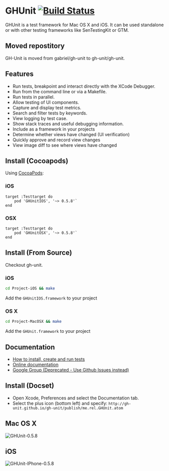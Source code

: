 # GHUnit [![Build Status](https://travis-ci.org/gh-unit/gh-unit.png)](https://travis-ci.org/gh-unit/gh-unit)

GHUnit is a test framework for Mac OS X and iOS.
It can be used standalone or with other testing frameworks like SenTestingKit or GTM.

## Moved repostitory
GH-Unit is moved from gabriel/gh-unit to gh-unit/gh-unit.

## Features

- Run tests, breakpoint and interact directly with the XCode Debugger.
- Run from the command line or via a Makefile.
- Run tests in parallel.
- Allow testing of UI components.
- Capture and display test metrics.
- Search and filter tests by keywords. 
- View logging by test case.
- Show stack traces and useful debugging information.
- Include as a framework in your projects
- Determine whether views have changed (UI verification)
- Quickly approve and record view changes
- View image diff to see where views have changed

## Install (Cocoapods)

Using [CocoaPods](http://cocoapods.org/):

### iOS
```
target :Testtarget do
	pod 'GHUnitIOS', '~> 0.5.8'`
end
```
### OSX
```
target :Testtarget do
	pod 'GHUnitOSX', '~> 0.5.8'`
end
```

## Install (From Source)
Checkout gh-unit.

### iOS
```bash
cd Project-iOS && make
```

Add the `GHUnitIOS.framework` to your project

### OS X
```bash
cd Project-MacOSX && make
```
Add the `GHUnit.framework` to your project

## Documentation

- [How to install, create and run tests](http://gh-unit.github.io//gh-unit/docs/index.html)
- [Online documentation](http://gh-unit.github.io/gh-unit/)
- [Google Group (Deprecated - Use Github Issues instead)](http://groups.google.com/group/ghunit)

## Install (Docset)

- Open Xcode, Preferences and select the Documentation tab.
- Select the plus icon (bottom left) and specify: `http://gh-unit.github.io/gh-unit/publish/me.rel.GHUnit.atom`


## Mac OS X

![GHUnit-0.5.8](https://raw.github.com/gh-unit/gh-unit/master/Documentation/images/macosx01.png)

## iOS

![GHUnit-IPhone-0.5.8](https://raw.github.com/gh-unit/gh-unit/master/Documentation/images/ios.png)
